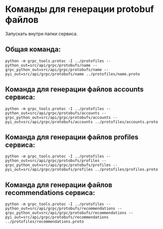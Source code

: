 # Команды для генерации protobuf файлов

Запускать внутри папки сервиса.

## Общая команда:

```
python -m grpc_tools.protoc -I ../protofiles --python_out=src/api/grpc/protobufs/name --grpc_python_out=src/api/grpc/protobufs/name --pyi_out=src/api/grpc/protobufs/name ../protofiles/name.proto
```

## Команда для генерации файлов accounts сервиса:

```
python -m grpc_tools.protoc -I ../protofiles --python_out=src/api/grpc/protobufs/accounts --grpc_python_out=src/api/grpc/protobufs/accounts --pyi_out=src/api/grpc/protobufs/accounts ../protofiles/accounts.proto
```

## Команда для генерации файлов profiles сервиса:

```
python -m grpc_tools.protoc -I ../protofiles --python_out=src/api/grpc/protobufs/profiles --grpc_python_out=src/api/grpc/protobufs/profiles --pyi_out=src/api/grpc/protobufs/profiles ../protofiles/profiles.proto
```

## Команда для генерации файлов recommendations сервиса:

```interested_in
python -m grpc_tools.protoc -I ../protofiles --python_out=src/api/grpc/protobufs/recommendations --grpc_python_out=src/api/grpc/protobufs/recommendations --pyi_out=src/api/grpc/protobufs/recommendations ../protofiles/recommendations.proto
```
